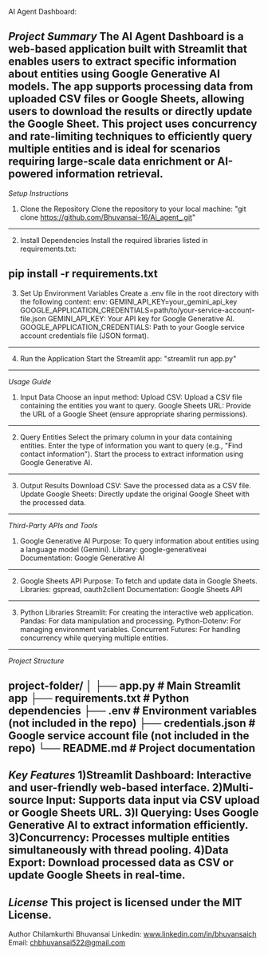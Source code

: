 AI Agent Dashboard:

*Project Summary*
The AI Agent Dashboard is a web-based application built with Streamlit that enables users to extract specific information about entities using Google Generative AI models. The app supports processing data from uploaded CSV files or Google Sheets, allowing users to download the results or directly update the Google Sheet.
This project uses concurrency and rate-limiting techniques to efficiently query multiple entities and is ideal for scenarios requiring large-scale data enrichment or AI-powered information retrieval.
-----------------------------------------------------------------------------------------------------------------------------------------------------------------------------------------------------------------------------------------------------------------------------------------------------------------------------------
*Setup Instructions*

1. Clone the Repository
Clone the repository to your local machine:
"git clone https://github.com/Bhuvansai-16/Ai_agent_.git"
--------------------------------------------------------------------------------------------------
2. Install Dependencies
Install the required libraries listed in requirements.txt:

pip install -r requirements.txt
---------------------------------------------------------------------------------------------------
3. Set Up Environment Variables
Create a .env file in the root directory with the following content:
env:
GEMINI_API_KEY=your_gemini_api_key
GOOGLE_APPLICATION_CREDENTIALS=path/to/your-service-account-file.json
GEMINI_API_KEY: Your API key for Google Generative AI.
GOOGLE_APPLICATION_CREDENTIALS: Path to your Google service account credentials file (JSON format).
--------------------------------------------------------------------------------------------------
4. Run the Application
Start the Streamlit app:
"streamlit run app.py"
--------------------------------------------------------------------------------------------------
*Usage Guide*
1. Input Data
Choose an input method:
Upload CSV: Upload a CSV file containing the entities you want to query.
Google Sheets URL: Provide the URL of a Google Sheet (ensure appropriate sharing permissions).
--------------------------------------------------------------------------------------------------
2. Query Entities
Select the primary column in your data containing entities.
Enter the type of information you want to query (e.g., "Find contact information").
Start the process to extract information using Google Generative AI.
--------------------------------------------------------------------------------------------------
3. Output Results
Download CSV: Save the processed data as a CSV file.
Update Google Sheets: Directly update the original Google Sheet with the processed data.
--------------------------------------------------------------------------------------------------
*Third-Party APIs and Tools*
1. Google Generative AI
Purpose: To query information about entities using a language model (Gemini).
Library: google-generativeai
Documentation: Google Generative AI
--------------------------------------------------------------------------------------------------
2. Google Sheets API
Purpose: To fetch and update data in Google Sheets.
Libraries: gspread, oauth2client
Documentation: Google Sheets API
--------------------------------------------------------------------------------------------------
3. Python Libraries
Streamlit: For creating the interactive web application.
Pandas: For data manipulation and processing.
Python-Dotenv: For managing environment variables.
Concurrent Futures: For handling concurrency while querying multiple entities.
--------------------------------------------------------------------------------------------------
*Project Structure*

project-folder/
│
├── app.py                # Main Streamlit app
├── requirements.txt      # Python dependencies
├── .env                  # Environment variables (not included in the repo)
├── credentials.json      # Google service account file (not included in the repo)
└── README.md             # Project documentation
--------------------------------------------------------------------------------------------------
*Key Features*
1)Streamlit Dashboard: Interactive and user-friendly web-based interface.
2)Multi-source Input: Supports data input via CSV upload or Google Sheets URL.
3)I Querying: Uses Google Generative AI to extract information efficiently.
3)Concurrency: Processes multiple entities simultaneously with thread pooling.
4)Data Export: Download processed data as CSV or update Google Sheets in real-time.
--------------------------------------------------------------------------------------------------
*License*
This project is licensed under the MIT License.
--------------------------------------------------------------------------------------------------
Author
Chilamkurthi Bhuvansai
Linkedin: www.linkedin.com/in/bhuvansaich
Email: chbhuvansai522@gmail.com
